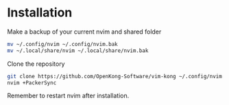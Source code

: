 # Installation

Make a backup of your current nvim and shared folder
```bash
mv ~/.config/nvim ~/.config/nvim.bak
mv ~/.local/share/nvim ~/.local/share/nvim.bak
```

Clone the repository
```bash
git clone https://github.com/OpenKong-Software/vim-kong ~/.config/nvim
nvim +PackerSync
```
Remember to restart nvim after installation.

